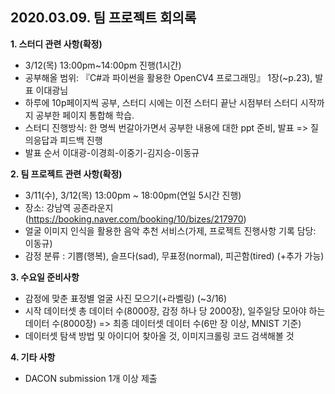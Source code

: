 ## 2020.03.09. 팀 프로젝트 회의록

**1. 스터디 관련 사항(확정)**

- 3/12(목) 13:00pm~14:00pm 진행(1시간)
- 공부해올 범위: 『C#과 파이썬을 활용한 OpenCV4 프로그래밍』 1장(~p.23), 발표 이대광님
- 하루에 10p페이지씩 공부, 스터디 시에는 이전 스터디 끝난 시점부터 스터디 시작까지 공부한 페이지 통합해 학습.
- 스터디 진행방식: 한 명씩 번갈아가면서 공부한 내용에 대한 ppt 준비, 발표 => 질의응답과 피드백 진행
- 발표 순서 이대광-이경희-이중기-김지승-이동규



**2. 팀 프로젝트 관련 사항(확정)**

- 3/11(수), 3/12(목) 13:00pm ~ 18:00pm(연일 5시간 진행) 
- 장소: 강남역 공존라운지(https://booking.naver.com/booking/10/bizes/217970)
- 얼굴 이미지 인식을 활용한 음악 추천 서비스(가제, 프로젝트 진행사항 기록 담당: 이동규)
- 감정 분류 : 기쁨(행복), 슬프다(sad), 무표정(normal), 피곤함(tired) (+추가 가능)     



**3. 수요일 준비사항**

- 감정에 맞춘 표정별 얼굴 사진 모으기(+라벨링) (~3/16)
- 시작 데이터셋 총 데이터 수(8000장, 감정 하나 당 2000장), 일주일당 모아야 하는 데이터 수(8000장) => 최종 데이터셋 데이터 수(6만 장 이상, MNIST 기준)
- 데이터셋 탐색 방법 및 아이디어 찾아올 것, 이미지크롤링 코드 검색해볼 것



**4. 기타 사항**

- DACON submission 1개 이상 제출
